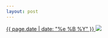 ```yaml
---
layout: post
---
```


<p>
  <a href="/499">
    <time>{{ page.date | date: "%e %B %Y" }}</time>
    <img src="{{ site.assets_url }}/499.jpg">
  </a>
  
</p>
